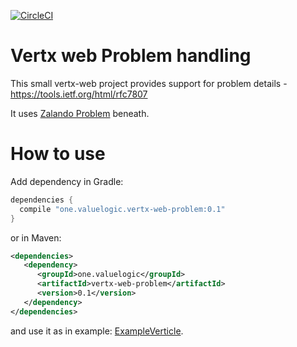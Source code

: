 [![CircleCI](https://circleci.com/gh/valuelogic/vertx-web-problem/tree/master.svg?style=shield&circle-token=b1d5f5fd7022a835d2080978854d6d9ba1991c2e)](https://circleci.com/gh/valuelogic/vertx-web-problem/tree/master)

# Vertx web Problem handling

This small vertx-web project provides support for problem details - https://tools.ietf.org/html/rfc7807

It uses [Zalando Problem](https://github.com/zalando/problem) beneath.

# How to use

Add dependency in Gradle:

```groovy
dependencies {
  compile "one.valuelogic.vertx-web-problem:0.1"
}
```

or in Maven:

```xml
<dependencies>
   <dependency>
      <groupId>one.valuelogic</groupId>
      <artifactId>vertx-web-problem</artifactId>
      <version>0.1</version>
   </dependency>
</dependencies>   
```

and use it as in example: [ExampleVerticle](https://github.com/valuelogic/vertx-web-problem/blob/master/src/test/java/one/valuelogic/vertx/web/problem/ExampleVerticle.java).
 